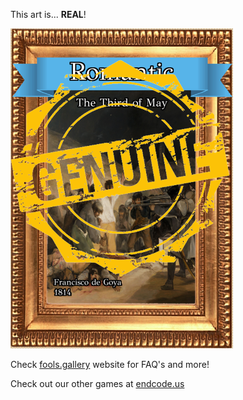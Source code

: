 This art is... 
 **REAL**! 
 
 ![alt text](The_Third_of_May_Real.png?raw=true "Artwork Card")  
 
 Check [fools.gallery](https://fools.gallery/) website for FAQ's and more! 
 
 Check out our other games at [endcode.us](https://endcode.us/)